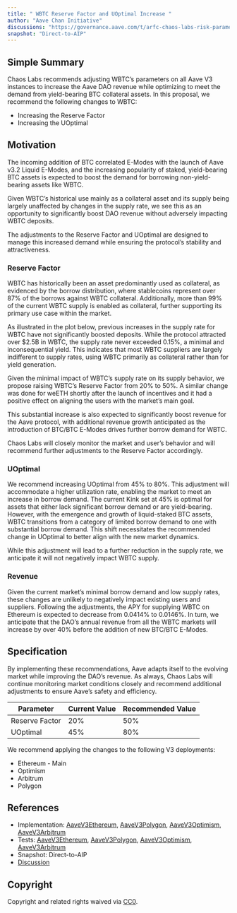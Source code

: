 ```yaml
---
title: " WBTC Reserve Factor and UOptimal Increase "
author: "Aave Chan Initiative"
discussions: "https://governance.aave.com/t/arfc-chaos-labs-risk-parameter-updates-wbtc-reserve-factor-and-uoptimal-increase-10-25-24/19596"
snapshot: "Direct-to-AIP"
---
```


## Simple Summary

Chaos Labs recommends adjusting WBTC’s parameters on all Aave V3 instances to increase the Aave DAO revenue while optimizing to meet the demand from yield-bearing BTC collateral assets. In this proposal, we recommend the following changes to WBTC:

- Increasing the Reserve Factor
- Increasing the UOptimal

## Motivation

The incoming addition of BTC correlated E-Modes with the launch of Aave v3.2 Liquid E-Modes, and the increasing popularity of staked, yield-bearing BTC assets is expected to boost the demand for borrowing non-yield-bearing assets like WBTC.

Given WBTC’s historical use mainly as a collateral asset and its supply being largely unaffected by changes in the supply rate, we see this as an opportunity to significantly boost DAO revenue without adversely impacting WBTC deposits.

The adjustments to the Reserve Factor and UOptimal are designed to manage this increased demand while ensuring the protocol’s stability and attractiveness.

### Reserve Factor

WBTC has historically been an asset predominantly used as collateral, as evidenced by the borrow distribution, where stablecoins represent over 87% of the borrows against WBTC collateral. Additionally, more than 99% of the current WBTC supply is enabled as collateral, further supporting its primary use case within the market.

As illustrated in the plot below, previous increases in the supply rate for WBTC have not significantly boosted deposits. While the protocol attracted over $2.5B in WBTC, the supply rate never exceeded 0.15%, a minimal and inconsequential yield. This indicates that most WBTC suppliers are largely indifferent to supply rates, using WBTC primarily as collateral rather than for yield generation.

Given the minimal impact of WBTC’s supply rate on its supply behavior, we propose raising WBTC’s Reserve Factor from 20% to 50%. A similar change was done for weETH shortly after the launch of incentives and it had a positive effect on aligning the users with the market’s main goal.

This substantial increase is also expected to significantly boost revenue for the Aave protocol, with additional revenue growth anticipated as the introduction of BTC/BTC E-Modes drives further borrow demand for WBTC.

Chaos Labs will closely monitor the market and user’s behavior and will recommend further adjustments to the Reserve Factor accordingly.

### UOptimal

We recommend increasing UOptimal from 45% to 80%. This adjustment will accommodate a higher utilization rate, enabling the market to meet an increase in borrow demand. The current Kink set at 45% is optimal for assets that either lack significant borrow demand or are yield-bearing. However, with the emergence and growth of liquid-staked BTC assets, WBTC transitions from a category of limited borrow demand to one with substantial borrow demand. This shift necessitates the recommended change in UOptimal to better align with the new market dynamics.

While this adjustment will lead to a further reduction in the supply rate, we anticipate it will not negatively impact WBTC supply.

### Revenue

Given the current market’s minimal borrow demand and low supply rates, these changes are unlikely to negatively impact existing users and suppliers. Following the adjustments, the APY for supplying WBTC on Ethereum is expected to decrease from 0.0414% to 0.0146%. In turn, we anticipate that the DAO’s annual revenue from all the WBTC markets will increase by over 40% before the addition of new BTC/BTC E-Modes.

## Specification

By implementing these recommendations, Aave adapts itself to the evolving market while improving the DAO’s revenue. As always, Chaos Labs will continue monitoring market conditions closely and recommend additional adjustments to ensure Aave’s safety and efficiency.

| **Parameter**  | **Current Value** | Recommended Value |
| -------------- | ----------------- | ----------------- |
| Reserve Factor | 20%               | 50%               |
| UOptimal       | 45%               | 80%               |

We recommend applying the changes to the following V3 deployments:

- Ethereum - Main
- Optimism
- Arbitrum
- Polygon

## References

- Implementation: [AaveV3Ethereum](https://github.com/bgd-labs/aave-proposals-v3/blob/main/src/20241120_Multi_WBTCReserveFactorAndUOptimalIncrease/AaveV3Ethereum_WBTCReserveFactorAndUOptimalIncrease_20241120.sol), [AaveV3Polygon](https://github.com/bgd-labs/aave-proposals-v3/blob/main/src/20241120_Multi_WBTCReserveFactorAndUOptimalIncrease/AaveV3Polygon_WBTCReserveFactorAndUOptimalIncrease_20241120.sol), [AaveV3Optimism](https://github.com/bgd-labs/aave-proposals-v3/blob/main/src/20241120_Multi_WBTCReserveFactorAndUOptimalIncrease/AaveV3Optimism_WBTCReserveFactorAndUOptimalIncrease_20241120.sol), [AaveV3Arbitrum](https://github.com/bgd-labs/aave-proposals-v3/blob/main/src/20241120_Multi_WBTCReserveFactorAndUOptimalIncrease/AaveV3Arbitrum_WBTCReserveFactorAndUOptimalIncrease_20241120.sol)
- Tests: [AaveV3Ethereum](https://github.com/bgd-labs/aave-proposals-v3/blob/main/src/20241120_Multi_WBTCReserveFactorAndUOptimalIncrease/AaveV3Ethereum_WBTCReserveFactorAndUOptimalIncrease_20241120.t.sol), [AaveV3Polygon](https://github.com/bgd-labs/aave-proposals-v3/blob/main/src/20241120_Multi_WBTCReserveFactorAndUOptimalIncrease/AaveV3Polygon_WBTCReserveFactorAndUOptimalIncrease_20241120.t.sol), [AaveV3Optimism](https://github.com/bgd-labs/aave-proposals-v3/blob/main/src/20241120_Multi_WBTCReserveFactorAndUOptimalIncrease/AaveV3Optimism_WBTCReserveFactorAndUOptimalIncrease_20241120.t.sol), [AaveV3Arbitrum](https://github.com/bgd-labs/aave-proposals-v3/blob/main/src/20241120_Multi_WBTCReserveFactorAndUOptimalIncrease/AaveV3Arbitrum_WBTCReserveFactorAndUOptimalIncrease_20241120.t.sol)
- Snapshot: Direct-to-AIP
- [Discussion](https://governance.aave.com/t/arfc-chaos-labs-risk-parameter-updates-wbtc-reserve-factor-and-uoptimal-increase-10-25-24/19596)

## Copyright

Copyright and related rights waived via [CC0](https://creativecommons.org/publicdomain/zero/1.0/).
